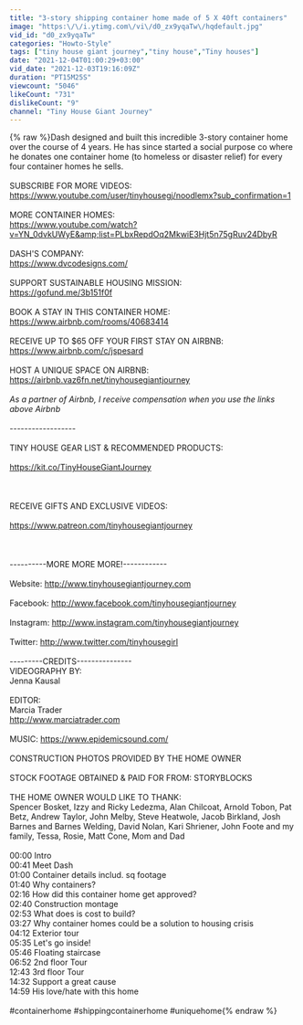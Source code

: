 ```yaml
---
title: "3-story shipping container home made of 5 X 40ft containers"
image: "https:\/\/i.ytimg.com\/vi\/d0_zx9yqaTw\/hqdefault.jpg"
vid_id: "d0_zx9yqaTw"
categories: "Howto-Style"
tags: ["tiny house giant journey","tiny house","Tiny houses"]
date: "2021-12-04T01:00:29+03:00"
vid_date: "2021-12-03T19:16:09Z"
duration: "PT15M25S"
viewcount: "5046"
likeCount: "731"
dislikeCount: "9"
channel: "Tiny House Giant Journey"
---
```

{% raw %}Dash designed and built this incredible 3-story container home over the course of 4 years. He has since started a social purpose co where he donates one container home (to homeless or disaster relief) for every four container homes he sells. <br /><br />SUBSCRIBE FOR MORE VIDEOS: <br /><a rel="nofollow" target="blank" href="https://www.youtube.com/user/tinyhousegj/noodlemx?sub_confirmation=1">https://www.youtube.com/user/tinyhousegj/noodlemx?sub_confirmation=1</a><br /><br />MORE CONTAINER HOMES:<br /><a rel="nofollow" target="blank" href="https://www.youtube.com/watch?v=YN_0dvkUWyE&amp;list=PLbxRepdOq2MkwiE3Hjt5n75gRuv24DbyR">https://www.youtube.com/watch?v=YN_0dvkUWyE&amp;list=PLbxRepdOq2MkwiE3Hjt5n75gRuv24DbyR</a><br /><br />DASH'S COMPANY:<br /><a rel="nofollow" target="blank" href="https://www.dvcodesigns.com/">https://www.dvcodesigns.com/</a><br /><br />SUPPORT SUSTAINABLE HOUSING MISSION:<br /><a rel="nofollow" target="blank" href="https://gofund.me/3b151f0f">https://gofund.me/3b151f0f</a><br /><br />BOOK A STAY IN THIS CONTAINER HOME:<br /><a rel="nofollow" target="blank" href="https://www.airbnb.com/rooms/40683414">https://www.airbnb.com/rooms/40683414</a><br /><br />RECEIVE UP TO $65 OFF YOUR FIRST STAY ON AIRBNB: <a rel="nofollow" target="blank" href="https://www.airbnb.com/c/jspesard">https://www.airbnb.com/c/jspesard</a><br /><br />HOST A UNIQUE SPACE ON AIRBNB: <a rel="nofollow" target="blank" href="https://airbnb.vaz6fn.net/tinyhousegiantjourney">https://airbnb.vaz6fn.net/tinyhousegiantjourney</a><br /><br />*As a partner of Airbnb, I receive compensation when you use the links above Airbnb*<br /><br />------------------<br /><br />TINY HOUSE GEAR LIST &amp; RECOMMENDED PRODUCTS: <br /><br /><a rel="nofollow" target="blank" href="https://kit.co/TinyHouseGiantJourney">https://kit.co/TinyHouseGiantJourney</a><br /><br /><br /><br />RECEIVE GIFTS AND EXCLUSIVE VIDEOS: <br /><br /><a rel="nofollow" target="blank" href="https://www.patreon.com/tinyhousegiantjourney">https://www.patreon.com/tinyhousegiantjourney</a><br /><br /><br /><br />----------MORE MORE MORE!------------<br /><br />Website: <a rel="nofollow" target="blank" href="http://www.tinyhousegiantjourney.com">http://www.tinyhousegiantjourney.com</a><br /><br />Facebook: <a rel="nofollow" target="blank" href="http://www.facebook.com/tinyhousegiantjourney">http://www.facebook.com/tinyhousegiantjourney</a><br /><br />Instagram: <a rel="nofollow" target="blank" href="http://www.instagram.com/tinyhousegiantjourney">http://www.instagram.com/tinyhousegiantjourney</a><br /><br />Twitter: <a rel="nofollow" target="blank" href="http://www.twitter.com/tinyhousegirl">http://www.twitter.com/tinyhousegirl</a><br /><br />---------CREDITS---------------<br />VIDEOGRAPHY BY: <br />Jenna Kausal<br /><br />EDITOR:<br />Marcia Trader<br /><a rel="nofollow" target="blank" href="http://www.marciatrader.com">http://www.marciatrader.com</a> <br /><br />MUSIC: <a rel="nofollow" target="blank" href="https://www.epidemicsound.com/">https://www.epidemicsound.com/</a><br /><br />CONSTRUCTION PHOTOS PROVIDED BY THE HOME OWNER<br /><br />STOCK FOOTAGE OBTAINED &amp; PAID FOR FROM: STORYBLOCKS<br /><br />THE HOME OWNER WOULD LIKE TO THANK:<br />Spencer Bosket, Izzy and Ricky Ledezma, Alan Chilcoat, Arnold Tobon, Pat Betz, Andrew Taylor, John Melby, Steve Heatwole, Jacob Birkland, Josh Barnes and Barnes Welding, David Nolan, Kari Shriener, John Foote and my family, Tessa, Rosie, Matt Cone, Mom and Dad<br /><br />00:00 Intro<br />00:41 Meet Dash<br />01:00 Container details includ. sq footage<br />01:40 Why containers?<br />02:16 How did this container home get approved?<br />02:40 Construction montage<br />02:53 What does is cost to build?<br />03:27 Why container homes could be a solution to housing crisis<br />04:12 Exterior tour<br />05:35 Let's go inside!<br />05:46 Floating staircase<br />06:52 2nd floor Tour<br />12:43 3rd floor Tour<br />14:32 Support a great cause<br />14:59 His love/hate with this home<br /><br />#containerhome #shippingcontainerhome #uniquehome{% endraw %}
